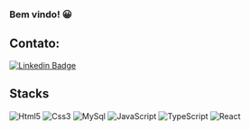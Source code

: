 ### Bem vindo! 😀
## Contato:
[![Linkedin Badge](https://img.shields.io/badge/-LinkedIn-0077B5?style=for-the-badge&logo=LinkedIn&logoColor=white&link=https://www.linkedin.com/in/gabriel-lucas-539a28234/)](https://www.linkedin.com/in/gabriel-lucas-539a28234/)





## Stacks 
<div> 
 <img align="center" alt="Html5" src="https://img.shields.io/badge/HTML5-E34F26?style=for-the-badge&logo=html5&logoColor=white">
 <img align="center" alt="Css3" src="https://img.shields.io/badge/CSS3-1572B6?style=for-the-badge&logo=css3&logoColor=white">
 <img align="center" alt="MySql" src="https://img.shields.io/badge/MySQL-00000F?style=for-the-badge&logo=mysql&logoColor=white">
 <img align="center" alt="JavaScript" src="https://img.shields.io/badge/JavaScript-323330?style=for-the-badge&logo=javascript&logoColor=F7DF1E">
 <img align="center" alt="TypeScript" src="https://img.shields.io/badge/TypeScript-007ACC?style=for-the-badge&logo=typescript&logoColor=white">
 <img align="center" alt="React" src="https://img.shields.io/badge/React-20232A?style=for-the-badge&logo=react&logoColor=61DAFB">
</div>
